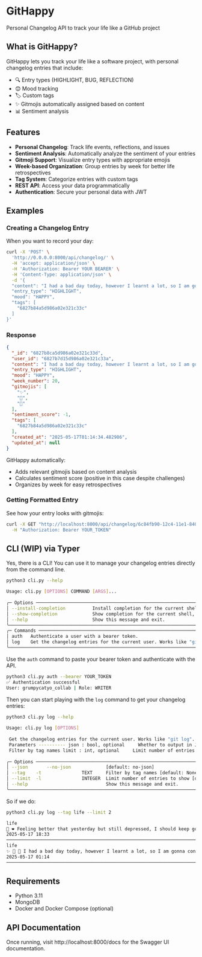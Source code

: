 # GitHappy

Personal Changelog API to track your life like a GitHub project


## What is GitHappy?

GitHappy lets you track your life like a software project, with personal changelog entries that include:
- 🔍 Entry types (HIGHLIGHT, BUG, REFLECTION)
- 😊 Mood tracking
- 🏷️ Custom tags
- ✨ Gitmojis automatically assigned based on content
- 📊 Sentiment analysis

## Features

- **Personal Changelog**: Track life events, reflections, and issues
- **Sentiment Analysis**: Automatically analyze the sentiment of your entries
- **Gitmoji Support**: Visualize entry types with appropriate emojis
- **Week-based Organization**: Group entries by week for better life retrospectives
- **Tag System**: Categorize entries with custom tags
- **REST API**: Access your data programmatically
- **Authentication**: Secure your personal data with JWT

## Examples

### Creating a Changelog Entry

When you want to record your day:

```bash
curl -X 'POST' \
  'http://0.0.0.0:8000/api/changelog/' \
  -H 'accept: application/json' \
  -H 'Authorization: Bearer YOUR BEARER' \
  -H 'Content-Type: application/json' \
  -d '{
  "content": "I had a bad day today, however I learnt a lot, so I am gonna continue and be better tomorrow",
  "entry_type": "HIGHLIGHT",
  "mood": "HAPPY",
  "tags": [
    "6827b84a5d986a02e321c33c"
  ]
}'
```

### Response
```json
{
  "_id": "6827b8ca5d986a02e321c33d",
  "user_id": "6827b7d15d986a02e321c33a",
  "content": "I had a bad day today, however I learnt a lot, so I am gonna continue and be better tomorrow",
  "entry_type": "HIGHLIGHT",
  "mood": "HAPPY",
  "week_number": 20,
  "gitmojis": [
    "✨",
    "🚀",
    "🧠"
  ],
  "sentiment_score": -1,
  "tags": [
    "6827b84a5d986a02e321c33c"
  ],
  "created_at": "2025-05-17T01:14:34.482986",
  "updated_at": null
}
```

GitHappy automatically:

* Adds relevant gitmojis based on content analysis
* Calculates sentiment score (positive in this case despite challenges)
* Organizes by week for easy retrospectives


### Getting Formatted Entry

See how your entry looks with gitmojis:

```bash
curl -X GET "http://localhost:8000/api/changelog/6c84fb90-12c4-11e1-840d-7b25c5ee775a/formatted" \
  -H "Authorization: Bearer YOUR_TOKEN"
```

## CLI (WIP) via Typer
Yes, there is a CLI! You can use it to manage your changelog entries directly from the command line. 

```bash
python3 cli.py --help

Usage: cli.py [OPTIONS] COMMAND [ARGS]...                                                                                       
                                                                                                                                 
╭─ Options ─────────────────────────────────────────────────────────────────────────────────────────────────────────────────────╮
│ --install-completion          Install completion for the current shell.                                                       │
│ --show-completion             Show completion for the current shell, to copy it or customize the installation.                │
│ --help                        Show this message and exit.                                                                     │
╰───────────────────────────────────────────────────────────────────────────────────────────────────────────────────────────────╯
╭─ Commands ────────────────────────────────────────────────────────────────────────────────────────────────────────────────────╮
│ auth   Authenticate a user with a bearer token.                                                                               │
│ log    Get the changelog entries for the current user. Works like "git log".                                                  │
╰───────────────────────────────────────────────────────────────────────────────────────────────────────────────────────────────╯
```

Use the `auth` command to paste your bearer token and authenticate with the API.
```bash
python3 cli.py auth --bearer YOUR_TOKEN
✅ Authentication successful
User: grumpycatyo_collab | Role: WRITER
```

Then you can start playing with the `log` command to get your changelog entries:
```bash
python3 cli.py log --help
                                                                                                                                 
Usage: cli.py log [OPTIONS]                                                                                                     
                                                                                                                                 
 Get the changelog entries for the current user. Works like "git log".                                                           
 Parameters ---------- json : bool, optional     Whether to output in JSON format (default is False) tags : list[str], optional  
 Filter by tag names limit : int, optional     Limit number of entries to show (default is 10) Returns ------- None              
                                                                                                                                 
╭─ Options ─────────────────────────────────────────────────────────────────────────────────────────────────────────────────────╮
│ --json       --no-json             [default: no-json]                                                                         │
│ --tag    -t               TEXT     Filter by tag names [default: None]                                                        │
│ --limit  -l               INTEGER  Limit number of entries to show [default: 10]                                              │
│ --help                             Show this message and exit.                                                                │
╰───────────────────────────────────────────────────────────────────────────────────────────────────────────────────────────────╯
```

So if we do:
```bash
python3 cli.py log --tag life --limit 2 

life                                                                                              
📝 ❤️ Feeling better that yesterday but still depressed, I should keep going
2025-05-17 18:33                                                                                  
──────────────────────────────────────────────────────────────────────────────────────────────────
life                                                                                              
✨ 🚀 🧠 I had a bad day today, however I learnt a lot, so I am gonna continue and be better tomorrow
2025-05-17 01:14                                                                                  
──────────────────────────────────────────────────────────────────────────────────────────────────

```
## Requirements

* Python 3.11
* MongoDB
* Docker and Docker Compose (optional)

## API Documentation
Once running, visit http://localhost:8000/docs for the Swagger UI documentation.